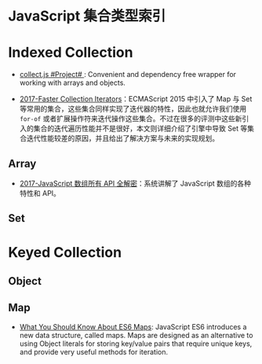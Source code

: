 # JavaScript 集合类型索引

# Indexed Collection

* [collect.js #Project# ](https://github.com/ecrmnn/collect.js): Convenient and dependency free wrapper for working with arrays and objects.

* [2017-Faster Collection Iterators](http://benediktmeurer.de/2017/07/14/faster-collection-iterators/)：ECMAScript 2015 中引入了 Map 与 Set 等常用的集合，这些集合同样实现了迭代器的特性，因此也就允许我们使用 `for-of` 或者扩展操作符来迭代操作这些集合。不过在很多的评测中这些新引入的集合的迭代遍历性能并不是很好，本文则详细介绍了引擎中导致 Set 等集合迭代性能较差的原因，并且给出了解决方案与未来的实现规划。

## Array

* [2017-JavaScript 数组所有 API 全解密](https://parg.co/bgq)：系统讲解了 JavaScript 数组的各种特性和 API。

## Set

# Keyed Collection

## Object

## Map

* [What You Should Know About ES6 Maps](https://hackernoon.com/what-you-should-know-about-es6-maps-dc66af6b9a1e#.w282eacyx): JavaScript ES6 introduces a new data structure, called maps. Maps are designed as an alternative to using Object literals for storing key/value pairs that require unique keys, and provide very useful methods for iteration.
